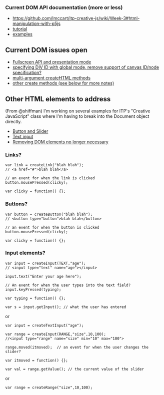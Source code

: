 ### Current DOM API documentation (more or less)
* https://github.com/lmccart/itp-creative-js/wiki/Week-3#html-manipulation-with-p5js
* [tutorial](https://github.com/lmccart/p5.js/wiki/DOM-Extensions)
* [examples](https://github.com/lmccart/itp-creative-js/tree/master/week3)


## Current DOM issues open

* [Fullscreen API and presentation mode](https://github.com/lmccart/p5.js/issues/197)
* [specifying DIV ID with global mode, remove support of canvas ID/node specification?](https://github.com/lmccart/p5.js/issues/201)
* [multi-argument createHTML methods](https://github.com/lmccart/p5.js/issues/202)
* [other create methods (see below for more notes)](https://github.com/lmccart/p5.js/issues/192)

## Other HTML elements to address 

(From @shiffman)
I'm working on several examples for ITP's "Creative JavaScript" class where I'm having to break into the Document object directly.

* [Button and Slider](https://github.com/lmccart/itp-creative-js/tree/master/week3/button_slider)
* [Text input](https://github.com/lmccart/itp-creative-js/tree/master/week3/wordscrambler)
* [Removing DOM elements no longer necessary](https://github.com/lmccart/itp-creative-js/tree/master/week4/11_external_API_weather2_14day_forecast)

### Links?

```
var link = createLink("blah blah");
// <a href="#">blah blah</a>

// an event for when the link is clicked
button.mousePressed(clicky);

var clicky = function() {};
```

### Buttons?

```
var button = createButton("blah blah");
// <button type="button">blah blah</button>

// an event for when the button is clicked
button.mousePressed(clicky);

var clicky = function() {};
```

### Input elements?

```
var input = createInput(TEXT,"age");
// <input type="text" name="age"></input>

input.text("Enter your age here");

// An event for when the user types into the text field?
input.keyPressed(typing);

var typing = function() {};

var s = input.getInput(); // what the user has entered
```

or

```
var input = createTextInput("age");
```

```
var range = createInput(RANGE,"size",10,100);
//<input type="range" name="size" min="10" max="100">

range.moved(itmoved);  // an event for when the user changes the slider?

var itmoved = function() {};

var val = range.getValue(); // the current value of the slider
```

or

```
var range = createRange("size",10,100);
```



